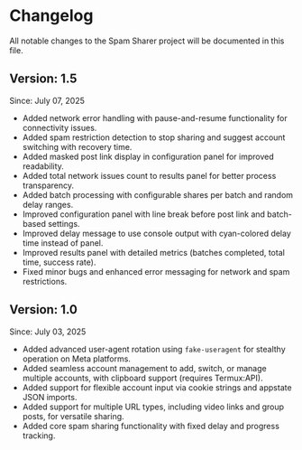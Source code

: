 # Changelog

All notable changes to the Spam Sharer project will be documented in this file.

## Version: 1.5
Since: July 07, 2025

- Added network error handling with pause-and-resume functionality for connectivity issues.
- Added spam restriction detection to stop sharing and suggest account switching with recovery time.
- Added masked post link display in configuration panel for improved readability.
- Added total network issues count to results panel for better process transparency.
- Added batch processing with configurable shares per batch and random delay ranges.
- Improved configuration panel with line break before post link and batch-based settings.
- Improved delay message to use console output with cyan-colored delay time instead of panel.
- Improved results panel with detailed metrics (batches completed, total time, success rate).
- Fixed minor bugs and enhanced error messaging for network and spam restrictions.

## Version: 1.0
Since: July 03, 2025

- Added advanced user-agent rotation using `fake-useragent` for stealthy operation on Meta platforms.
- Added seamless account management to add, switch, or manage multiple accounts, with clipboard support (requires Termux:API).
- Added support for flexible account input via cookie strings and appstate JSON imports.
- Added support for multiple URL types, including video links and group posts, for versatile sharing.
- Added core spam sharing functionality with fixed delay and progress tracking.
